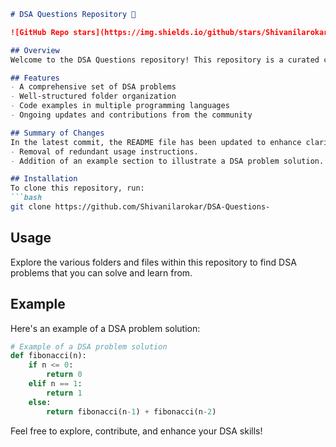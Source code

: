 ```markdown
# DSA Questions Repository 🧠

![GitHub Repo stars](https://img.shields.io/github/stars/Shivanilarokar/DSA-Questions-) ![GitHub forks](https://img.shields.io/github/forks/Shivanilarokar/DSA-Questions-) ![GitHub issues](https://img.shields.io/github/issues/Shivanilarokar/DSA-Questions-) 

## Overview
Welcome to the DSA Questions repository! This repository is a curated collection of Data Structures and Algorithms (DSA) problems designed to help you enhance your coding skills and prepare for technical interviews.

## Features
- A comprehensive set of DSA problems
- Well-structured folder organization
- Code examples in multiple programming languages
- Ongoing updates and contributions from the community

## Summary of Changes
In the latest commit, the README file has been updated to enhance clarity and provide a better user experience. Notable changes include:
- Removal of redundant usage instructions.
- Addition of an example section to illustrate a DSA problem solution.

## Installation
To clone this repository, run:
```bash
git clone https://github.com/Shivanilarokar/DSA-Questions-
```

## Usage
Explore the various folders and files within this repository to find DSA problems that you can solve and learn from.

## Example
Here's an example of a DSA problem solution:
```python
# Example of a DSA problem solution
def fibonacci(n):
    if n <= 0:
        return 0
    elif n == 1:
        return 1
    else:
        return fibonacci(n-1) + fibonacci(n-2)
```

Feel free to explore, contribute, and enhance your DSA skills!
```